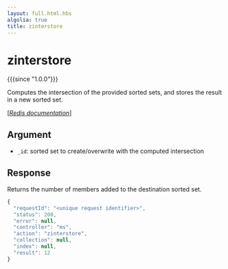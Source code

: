 ```yaml
---
layout: full.html.hbs
algolia: true
title: zinterstore
---
```



# zinterstore

{{{since "1.0.0"}}}

Computes the intersection of the provided sorted sets, and stores the result in a new sorted set.

[[_Redis documentation_]](https://redis.io/commands/zinterstore)


## Argument

* `_id`: sorted set to create/overwrite with the computed intersection


## Response

Returns the number of members added to the destination sorted set.

```javascript
{
  "requestId": "<unique request identifier>",
  "status": 200,
  "error": null,
  "controller": "ms",
  "action": "zinterstore",
  "collection": null,
  "index": null,
  "result": 12
}
```
